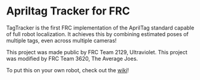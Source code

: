 # Apriltag Tracker for FRC

TagTracker is the first FRC implementation of the AprilTag standard capable of full robot localization. It achieves this by combining estimated poses of multiple tags, even across multiple cameras!

This project was made public by FRC Team 2129, Ultraviolet.
This project was modified by FRC Team 3620, The Average Joes.

To put this on your own robot, check out the [wiki](https://github.com/SouthwestRoboticsProgramming/TagTracker/wiki)!
